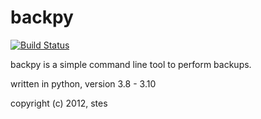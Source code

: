 backpy
======

[![Build Status](https://github.com/jontwo/backpy/actions/workflows/main.yml/badge.svg)](https://github.com/jontwo/backpy/actions/workflows/main.yml)

backpy is a simple command line tool to perform backups.

written in python, version 3.8 - 3.10

copyright (c) 2012, stes
